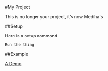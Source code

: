 #My Project

This is no longer your project, it's now Mediha's

##Setup

Here is a setup command

`Run the thing`

##Example

[A Demo](http://mydemo/com)
